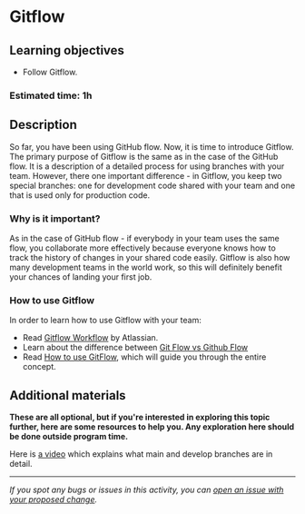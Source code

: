 # Gitflow

## Learning objectives
- Follow Gitflow.

### Estimated time: 1h

## Description

So far, you have been using GitHub flow. Now, it is time to introduce Gitflow.
The primary purpose of Gitflow is the same as in the case of the GitHub flow. It is a description of a detailed process for using branches with your team.
However, there one important difference - in Gitflow, you keep two special branches: one for development code shared with your team and one that is used only for production code.


### Why is it important?

As in the case of GitHub flow - if everybody in your team uses the same flow, you collaborate more effectively because everyone knows how to track the history of changes in your shared code easily.
Gitflow is also how many development teams in the world work, so this will definitely benefit your chances of landing your first job. 


### How to use Gitflow

In order to learn how to use Gitflow with your team:
- Read [Gitflow Workflow](https://www.atlassian.com/git/tutorials/comparing-workflows/gitflow-workflow) by Atlassian.
- Learn about the difference between [Git Flow vs Github Flow](https://lucamezzalira.com/2014/03/10/git-flow-vs-github-flow/)
- Read [How to use GitFlow](https://github.com/microverseinc/curriculum-transversal-skills/blob/main/git-github/articles/gitflow.md), which will guide you through the entire concept.


## Additional materials

**These are all optional, but if you're interested in exploring this topic further, here are some resources to help you. Any exploration here should be done outside program time.**

Here is [a video](https://www.youtube.com/watch?v=KScwEeYwJJk) which explains what main and develop branches are in detail.

------

_If you spot any bugs or issues in this activity, you can [open an issue with your proposed change](https://github.com/microverseinc/curriculum-transversal-skills/blob/main/git-github/articles/open_issue.md)._